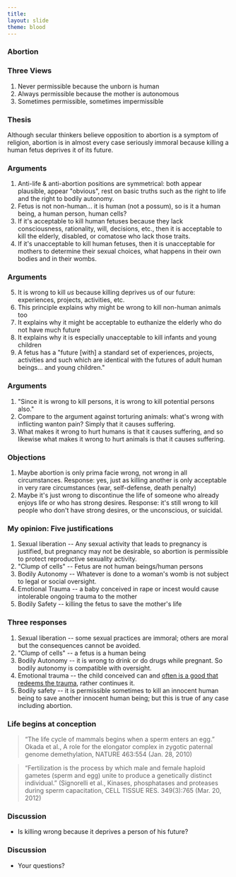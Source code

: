 ```yaml
---
title: 
layout: slide
theme: blood
---
```


<section data-background="http://www.keithbuhler.com/images/background-morality.svg"> <!--Intro slide begin-->
<section data-background="http://bloximages.newyork1.vip.townnews.com/alestlelive.com/content/tncms/assets/v3/editorial/7/b4/7b424724-2eab-11e2-82e1-0019bb30f31a/50a41d69917a2.image.jpg"  data-markdown><!--Intro slide begin-->


# Abortion




</section> <!--Intro slide end-->
<section data-markdown>  <!--Slide Beginning-->



### Three Views

1. Never permissible because the unborn is human
2. Always permissible because the mother is autonomous
3. Sometimes permissible, sometimes impermissible


</section><section data-markdown>

### Thesis

Although secular thinkers believe opposition to abortion is a symptom of religion, abortion is in almost every case seriously immoral because killing a human fetus deprives it of its future. 

</section><section data-markdown>


### Arguments

1. Anti-life & anti-abortion positions are symmetrical: both appear plausible, appear "obvious", rest on basic truths such as the right to life and the right to bodily autonomy. 
2. Fetus is not non-human... it is human (not a possum), so is it a human being, a human person, human cells? 
3. If it's acceptable to kill human fetuses because they lack consciousness, rationality, will, decisions, etc., then it is acceptable to kill the elderly, disabled, or comatose who lack those traits.
4. If it's unacceptable to kill human fetuses, then it is unacceptable for mothers to determine their sexual choices, what happens in their own bodies and in their wombs. 

</section><section data-markdown>

### Arguments
5. It is wrong to kill _us_ because killing deprives us of our future: experiences, projects, activities, etc.
6. This principle explains why might be wrong to kill non-human animals too
7. It explains why it might be acceptable to euthanize the elderly who do not have much future 
8. It explains why it is especially unacceptable to kill infants and young children
9. A fetus has a "future [with] a standard set of experiences, projects, activities and such which are identical with the futures of adult human beings... and young children."

</section><section data-markdown>

### Arguments

1. "Since it is wrong to kill persons, it is wrong to kill potential persons also."
2. Compare to the argument against torturing animals: what's wrong with inflicting wanton pain? Simply that it causes suffering. 
3. What makes it wrong to hurt humans is that it causes suffering, and so likewise what makes it wrong to hurt animals is that it causes suffering. 

</section><section data-markdown>

### Objections

1. Maybe abortion is only prima facie wrong, not wrong in all circumstances. Response: yes, just as killing another is only acceptable in very rare circumstances (war, self-defense, death penalty)
2. Maybe it's just wrong to discontinue the life of someone who already enjoys life or who has strong desires. Response: it's still wrong to kill people who don't have strong desires, or the unconscious, or suicidal. 

</section><section data-markdown>

### My opinion: Five justifications

1. Sexual liberation -- Any sexual activity that leads to pregnancy is justified, but pregnancy may not be desirable, so abortion is permissible to protect reproductive sexuality activity. 
2. "Clump of cells" -- Fetus are not human beings/human persons
3. Bodily Autonomy -- Whatever is done to a woman's womb is not subject to legal or social oversight. 
4. Emotional Trauma -- a baby conceived in rape or incest would cause intolerable ongoing trauma to the mother
4. Bodily Safety -- killing the fetus to save the mother's life


</section><section data-markdown>

### Three responses

1. Sexual liberation -- some sexual practices are immoral; others are moral but the consequences cannot be avoided. 
2. "Clump of cells" -- a fetus is a human being
3. Bodily Autonomy -- it is wrong to drink or do drugs while pregnant. So bodily autonomy is compatible with oversight.
4. Emotional trauma -- the child conceived can and [often is  a good that redeems the trauma](https://www.thoughtco.com/with-love-all-things-are-possible-3534137), rather continues it.
5. Bodily safety -- it is permissible sometimes to kill an innocent human being to save another innocent human being; but this is true of any case including abortion.

</section><section data-markdown>

### Life begins at conception

>“The life cycle of mammals begins when a sperm enters an egg.”
Okada et al., A role for the elongator complex in zygotic paternal genome demethylation, NATURE 463:554 (Jan. 28, 2010)

</section><section data-markdown>

>“Fertilization is the process by which male and female haploid gametes (sperm and egg) unite to produce a genetically distinct individual.” (Signorelli et al., Kinases, phosphatases and proteases during sperm capacitation, CELL TISSUE RES. 349(3):765 (Mar. 20, 2012)


</section><section data-markdown>

### Discussion

* Is killing wrong because it deprives a person of his future?





</section><section data-markdown>

### Discussion

* Your questions?



</section>
</section><!--Slide end-->
